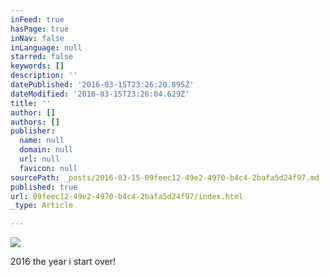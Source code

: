```yaml
---
inFeed: true
hasPage: true
inNav: false
inLanguage: null
starred: false
keywords: []
description: ''
datePublished: '2016-03-15T23:26:20.895Z'
dateModified: '2016-03-15T23:26:04.629Z'
title: ''
author: []
authors: []
publisher:
  name: null
  domain: null
  url: null
  favicon: null
sourcePath: _posts/2016-03-15-09feec12-49e2-4970-b4c4-2bafa5d24f97.md
published: true
url: 09feec12-49e2-4970-b4c4-2bafa5d24f97/index.html
_type: Article

---
```

![](https://the-grid-user-content.s3-us-west-2.amazonaws.com/ab7019db-eda9-4865-8757-ce5b053bbd4f.jpg)

2016 the year i start over!